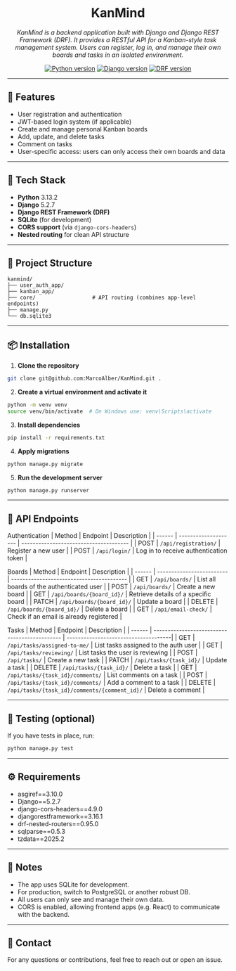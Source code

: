 <h1 align="center">KanMind</h1>

<p align="center">
  <em>KanMind is a backend application built with Django and Django REST Framework (DRF).  
  It provides a RESTful API for a Kanban-style task management system.  
  Users can register, log in, and manage their own boards and tasks in an isolated environment.</em>
  <br>
</p>

<p align="center">
  <a href="https://www.python.org/"><img src="https://img.shields.io/badge/Python-3.13.2-blue?logo=python&logoColor=white" alt="Python version"></a>
  <a href="https://www.djangoproject.com/"><img src="https://img.shields.io/badge/Django-5.2.7-success?logo=django&logoColor=white" alt="Django version"></a>
  <a href="https://www.django-rest-framework.org/"><img src="https://img.shields.io/badge/DRF-3.16.1-red?logo=django&logoColor=white" alt="DRF version"></a>
</p>

<hr>

## 🔧 Features

- User registration and authentication  
- JWT-based login system (if applicable)  
- Create and manage personal Kanban boards  
- Add, update, and delete tasks  
- Comment on tasks  
- User-specific access: users can only access their own boards and data  

---

## 🚀 Tech Stack

- **Python** 3.13.2  
- **Django** 5.2.7  
- **Django REST Framework (DRF)**  
- **SQLite** (for development)  
- **CORS support** (via `django-cors-headers`)  
- **Nested routing** for clean API structure  

---

## 📁 Project Structure

```text
kanmind/
├── user_auth_app/
├── kanban_app/
├── core/                  # API routing (combines app-level endpoints)
├── manage.py
└── db.sqlite3
```

---

## 📦 Installation

1. **Clone the repository**
```bash
git clone git@github.com:MarcoAlber/KanMind.git .
```

2. **Create a virtual environment and activate it**
```bash
python -m venv venv
source venv/bin/activate  # On Windows use: venv\Scripts\activate
```

3. **Install dependencies**
```bash
pip install -r requirements.txt
```

4. **Apply migrations**
```bash
python manage.py migrate
```

5. **Run the development server**

```bash
python manage.py runserver
```

---

## 🔑 API Endpoints

Authentication
| Method | Endpoint             | Description                            |
| ------ | -------------------- | -------------------------------------- |
| POST   | `/api/registration/` | Register a new user                    |
| POST   | `/api/login/`        | Log in to receive authentication token |


Boards
| Method | Endpoint                  | Description                               |
| ------ | ------------------------- | ----------------------------------------- |
| GET    | `/api/boards/`            | List all boards of the authenticated user |
| POST   | `/api/boards/`            | Create a new board                        |
| GET    | `/api/boards/{board_id}/` | Retrieve details of a specific board      |
| PATCH  | `/api/boards/{board_id}/` | Update a board                            |
| DELETE | `/api/boards/{board_id}/` | Delete a board                            |
| GET    | `/api/email-check/`       | Check if an email is already registered   |


Tasks
| Method | Endpoint                                      | Description                          |
| ------ | --------------------------------------------- | -------------------------------------|
| GET    | `/api/tasks/assigned-to-me/`                  | List tasks assigned to the auth user |
| GET    | `/api/tasks/reviewing/`                       | List tasks the user is reviewing     |
| POST   | `/api/tasks/`                                 | Create a new task                    |
| PATCH  | `/api/tasks/{task_id}/`                       | Update a task                        |
| DELETE | `/api/tasks/{task_id}/`                       | Delete a task                        |
| GET    | `/api/tasks/{task_id}/comments/`              | List comments on a task              |
| POST   | `/api/tasks/{task_id}/comments/`              | Add a comment to a task              |
| DELETE | `/api/tasks/{task_id}/comments/{comment_id}/` | Delete a comment                     |

---

## 🥪 Testing (optional)

If you have tests in place, run:
```bash
python manage.py test
```

---

## ⚙️ Requirements

- asgiref==3.10.0
- Django==5.2.7
- django-cors-headers==4.9.0
- djangorestframework==3.16.1
- drf-nested-routers==0.95.0
- sqlparse==0.5.3
- tzdata==2025.2

---

## 📌 Notes

- The app uses SQLite for development.
- For production, switch to PostgreSQL or another robust DB.
- All users can only see and manage their own data.
- CORS is enabled, allowing frontend apps (e.g. React) to communicate with the backend.

---

## 📨 Contact

For any questions or contributions, feel free to reach out or open an issue.
